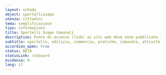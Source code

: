 ```yaml
---
layout: scheda
object: sportellisuape
utenza: cittadini
tema: semplificazione
tipo: informazioni
title: Sportelli Suape Comunali
description: Punto di accesso (link) ai siti web dove sono pubblicate informazioni riguardanti gli Sportelli SUAPE dei Comuni dell'Umbria
subtitle: sportello, edilizia, commercio, pratiche, comunale, attività produttive
accordion_open: true
status: BETA
statusLink: /onboard
evidenza: 0
lang: it
---
```

